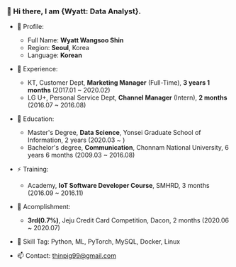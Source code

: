 ### 👋 Hi there, I am {Wyatt: Data Analyst}.


- 🔭 Profile:
  - Full Name: **Wyatt Wangsoo Shin**
  - Region: **Seoul**, Korea
  - Language: **Korean**
  
- 👯 Experience:
  - KT, Customer Dept, **Marketing Manager** (Full-Time), **3 years 1 months** (2017.01 ~ 2020.02)
  - LG U+, Personal Service Dept, **Channel Manager** (Intern), **2 months** (2016.07 ~ 2016.08)

- 🌱 Education:
  - Master's Degree, **Data Science**, Yonsei Graduate School of Information, 2 years (2020.03 ~ )
  - Bachelor's degree, **Communication**, Chonnam National University, 6 years 6 months (2009.03 ~ 2016.08)

- ⚡ Training:
  - Academy, **IoT Software Developer Course**, SMHRD, 3 months (2016.09 ~ 2016.11)

- 💬 Acomplishment:
  - **3rd(0.7%)**, Jeju Credit Card Competition, Dacon, 2 months (2020.06 ~ 2020.07)
  
- 🤔 Skill Tag: Python, ML, PyTorch, MySQL, Docker, Linux

- 📫 Contact: thinpig99@gmail.com

